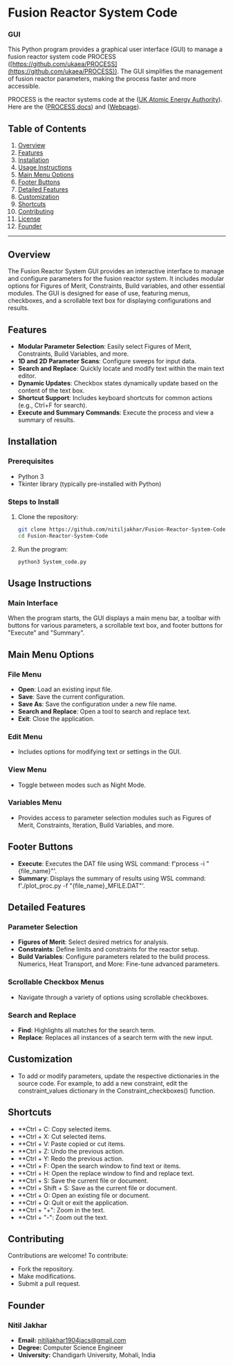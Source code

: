 <h1>Fusion Reactor System Code</h1>
<h3> GUI</h3> 

This Python program provides a graphical user interface (GUI) to manage a fusion reactor system code PROCESS ([https://github.com/ukaea/PROCESS](https://github.com/ukaea/PROCESS)). The GUI simplifies the management of fusion reactor parameters, making the process faster and more accessible.

PROCESS is the reactor systems code at the ([UK Atomic Energy Authority](https://ccfe.ukaea.uk/)). Here are the ([PROCESS docs](https://ukaea.github.io/PROCESS/)) and ([Webpage](https://ccfe.ukaea.uk/resources/process/)).


## Table of Contents
1. [Overview](#overview)
2. [Features](#features)
3. [Installation](#installation)
4. [Usage Instructions](#usage-instructions)
5. [Main Menu Options](#main-menu-options)
6. [Footer Buttons](#footer-buttons)
7. [Detailed Features](#detailed-features)
8. [Customization](#customization)
9. [Shortcuts](#shortcuts)
10. [Contributing](#contributing)
11. [License](#license)
12. [Founder](#founder)

---

## Overview
The Fusion Reactor System GUI provides an interactive interface to manage and configure parameters for the fusion reactor system. It includes modular options for Figures of Merit, Constraints, Build variables, and other essential modules. The GUI is designed for ease of use, featuring menus, checkboxes, and a scrollable text box for displaying configurations and results.

## Features
- **Modular Parameter Selection**: Easily select Figures of Merit, Constraints, Build Variables, and more.
- **1D and 2D Parameter Scans**: Configure sweeps for input data.
- **Search and Replace**: Quickly locate and modify text within the main text editor.
- **Dynamic Updates**: Checkbox states dynamically update based on the content of the text box.
- **Shortcut Support**: Includes keyboard shortcuts for common actions (e.g., Ctrl+F for search).
- **Execute and Summary Commands**: Execute the process and view a summary of results.

## Installation

### Prerequisites
- Python 3
- Tkinter library (typically pre-installed with Python)

### Steps to Install
1. Clone the repository:
   ```bash
   git clone https://github.com/nitiljakhar/Fusion-Reactor-System-Code.git
   cd Fusion-Reactor-System-Code
2. Run the program:
   ```bash
   python3 System_code.py

## Usage Instructions
### Main Interface
When the program starts, the GUI displays a main menu bar, a toolbar with buttons for various parameters, a scrollable text box, and footer buttons for "Execute" and "Summary".


## Main Menu Options
### File Menu
- **Open**: Load an existing input file.
- **Save**: Save the current configuration.
- **Save As**: Save the configuration under a new file name.
- **Search and Replace**: Open a tool to search and replace text.
- **Exit**: Close the application.
### Edit Menu
- Includes options for modifying text or settings in the GUI.
### View Menu
- Toggle between modes such as Night Mode.
### Variables Menu
- Provides access to parameter selection modules such as Figures of Merit, Constraints, Iteration, Build Variables, and more.
## Footer Buttons
- **Execute**: Executes the DAT file using WSL command: f'process -i "{file_name}"'.
- **Summary**: Displays the summary of results using WSL command: f'./plot_proc.py -f "{file_name}_MFILE.DAT"'.
## Detailed Features
### Parameter Selection
- **Figures of Merit**: Select desired metrics for analysis.
- **Constraints**: Define limits and constraints for the reactor setup.
- **Build Variables**: Configure parameters related to the build process.
Numerics, Heat Transport, and More: Fine-tune advanced parameters.
### Scrollable Checkbox Menus
- Navigate through a variety of options using scrollable checkboxes.
### Search and Replace
- **Find**: Highlights all matches for the search term.
- **Replace**: Replaces all instances of a search term with the new input.
## Customization
- To add or modify parameters, update the respective dictionaries in the source code. For example, to add a new constraint, edit the constraint_values dictionary in the Constraint_checkboxes() function.

## Shortcuts
- **Ctrl + C: Copy selected items.
- **Ctrl + X: Cut selected items.
- **Ctrl + V: Paste copied or cut items.
- **Ctrl + Z: Undo the previous action.
- **Ctrl + Y: Redo the previous action.
- **Ctrl + F: Open the search window to find text or items.
- **Ctrl + H: Open the replace window to find and replace text.
- **Ctrl + S: Save the current file or document.
- **Ctrl + Shift + S: Save as the current file or document.
- **Ctrl + O: Open an existing file or document.
- **Ctrl + Q: Quit or exit the application.
- **Ctrl + "+": Zoom in the text.
- **Ctrl + "-": Zoom out the text.


  
## Contributing
Contributions are welcome! To contribute:
- Fork the repository.
- Make modifications.
- Submit a pull request.


## Founder
### Nitil Jakhar
- **Email:** [nitiljakhar1904jacs@gmail.com](mailto:nitiljakhar1904jacs@gmail)
- **Degree:** Computer Science Engineer
- **University:** Chandigarh University, Mohali, India

